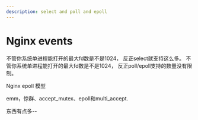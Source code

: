 ```yaml
---
description: select and poll and epoll
---
```


# Nginx events

不管你系统单进程能打开的最大fd数是不是1024， 反正select就支持这么多。 不管你系统单进程能打开的最大fd数是不是1024， 反正poll/epoll支持的数量没有限制。

Nginx epoll 模型

emm，惊群、accept\_mutex、epoll和multi\_accept.

东西有点多--

